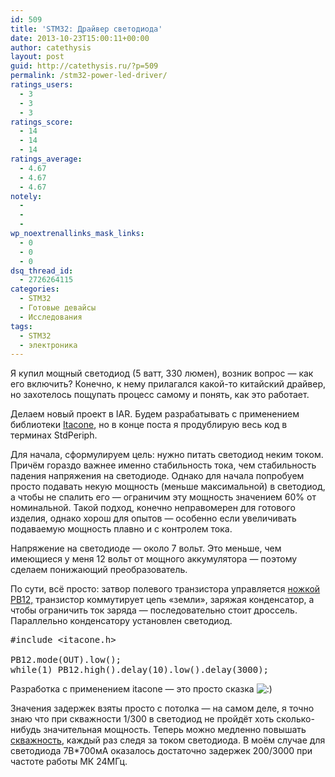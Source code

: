 ```yaml
---
id: 509
title: 'STM32: Драйвер светодиода'
date: 2013-10-23T15:00:11+00:00
author: catethysis
layout: post
guid: http://catethysis.ru/?p=509
permalink: /stm32-power-led-driver/
ratings_users:
  - 3
  - 3
  - 3
ratings_score:
  - 14
  - 14
  - 14
ratings_average:
  - 4.67
  - 4.67
  - 4.67
notely:
  - 
  - 
  - 
wp_noextrenallinks_mask_links:
  - 0
  - 0
  - 0
dsq_thread_id:
  - 2726264115
categories:
  - STM32
  - Готовые девайсы
  - Исследования
tags:
  - STM32
  - электроника
---
```

Я купил мощный светодиод (5 ватт, 330 люмен), возник вопрос &#8212; как его включить? Конечно, к нему прилагался какой-то китайский драйвер, но захотелось пощупать процесс самому и понять, как это работает.

<!--more-->

Делаем новый проект в IAR. Будем разрабатывать с применением библиотеки [Itacone](http://catethysis.ru/index.php/stm32-itacone-library/ "Библиотека для STM32 — itacone"), но в конце поста я продублирую весь код в терминах StdPeriph.

Для начала, сформулируем цель: нужно питать светодиод неким током. Причём гораздо важнее именно стабильность тока, чем стабильность падения напряжения на светодиоде. Однако для начала попробуем просто подавать некую мощность (меньше максимальной) в светодиод, а чтобы не спалить его &#8212; ограничим эту мощность значением 60% от номинальной. Такой подход, конечно неправомерен для готового изделия, однако хорош для опытов &#8212; особенно если увеличивать подаваемую мощность плавно и с контролем тока.

Напряжение на светодиоде &#8212; около 7 вольт. Это меньше, чем имеющиеся у меня 12 вольт от мощного аккумулятора &#8212; поэтому сделаем понижающий преобразователь.

По сути, всё просто: затвор полевого транзистора управляется [ножкой PB12,](http://catethysis.ru/stm32-%e2%86%92-%d0%bf%d0%be%d1%80%d1%82%d1%8b-gpio/ "STM32 → Порты GPIO") транзистор коммутирует цепь &#171;земли&#187;, заряжая конденсатор, а чтобы ограничить ток заряда &#8212; последовательно стоит дроссель. Параллельно конденсатору установлен светодиод.

<pre>#include &lt;itacone.h&gt;

PB12.mode(OUT).low();
while(1) PB12.high().delay(10).low().delay(3000);</pre>

Разработка с применением itacone &#8212; это просто сказка <img src="http://catethysis.ru/wp-includes/images/smilies/icon_smile.gif" alt=":)" class="wp-smiley" />

Значения задержек взяты просто с потолка &#8212; на самом деле, я точно знаю что при скважности 1/300 в светодиод не пройдёт хоть сколько-нибудь значительная мощность. Теперь можно медленно повышать [скважность](http://catethysis.ru/stm32-%e2%86%92-%d1%82%d0%b0%d0%b9%d0%bc%d0%b5%d1%80%d1%8b-%e2%86%92-%d1%88%d0%b8%d0%bc/ "STM32 → таймеры → ШИМ"), каждый раз следя за током светодиода. В моём случае для светодиода 7В*700мА оказалось достаточно задержек 200/3000 при частоте работы МК 24МГц.
